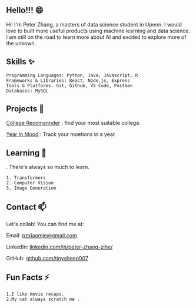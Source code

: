 ## Hello!!! 😄

Hi! I'm Peter Zhang, a masters of data science student in Upenn. I would love to built more useful products using machine learning and data science. I am still on the road to learn more about AI and excited to explore more of the unkown. 

## Skills ✨

    Programming Languages: Python, Java, Javascript, R
    Frameworks & Libraries: React, Node.js, Express
    Tools & Platforms: Git, Github, VS Code, Postman
    Databases: MySQL

## Projects 🔭
[College Recomannder](https://github.com/tinysheep007/college-recommender) : find your most suitable college.

[Year In Mood](https://github.com/tinysheep007/year-in-mood) : Track your moetions in a year.
    

## Learning 🌱
. There's always so much to learn. 

    1. Transformers 
    2. Computer Vision
    3. Image Generation

## Contact 📫

Let's collab! You can find me at:

Email: pzxiaomie@gmail.com    

LinkedIn: [linkedin.com/in/peter-zhang-zihe/](https://www.linkedin.com/in/peter-zhang-zihe/)

GitHub: [github.com/tinysheep007](https://github.com/tinysheep007)

## Fun Facts ⚡

    1.I like movie recaps.
    2.My cat always scratch me .


<!---
tinysheep007/tinysheep007 is a ✨ special ✨ repository because its `README.md` (this file) appears on your GitHub profile.
You can click the Preview link to take a look at your changes.
--->
